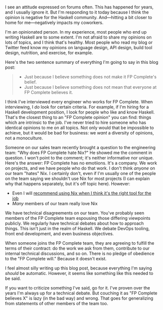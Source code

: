 I see an attitude expressed on forums often. This has happened for
years, and I usually ignore it. But I'm responding to it today because
I think the opinion is negative for the Haskell
community. And&mdash;hitting a bit closer to home for
me&mdash;negatively impacts my coworkers.

I'm an opinionated person. In my experience, most people who end up
writing Haskell are to some extent. I'm not afraid to share my
opinions on lots of topics, and I think that's healthy. Most people
who read my blog or Twitter feed know my opinions on language design,
API design, build tool design, nutrition, and exercise, for example.

Here's the two sentence summary of everything I'm going to say in this
blog post:

> * Just because I believe something does not make it FP Complete's belief.
> * Just because I believe something does not mean that everyone at FP Complete believes it.

I think I've interviewed every engineer who works for FP
Complete. When interviewing, I _do_ look for certain criteria. For
example, if I'm hiring for a Haskell development position, I look for
people who like and know Haskell. That's the closest thing to an "FP
Complete opinion" you can find: things which are intrinsic to the job.
I've never tried to hire someone who has identical opinions to me on
all topics. Not only would that be impossible to achieve, but it would
be bad for business: we _want_ a diversity of opinions, not a
monoculture.

Someone on our sales team recently brought a question to the
engineering team: "Why does FP Complete hate Nix?" He showed me the
comment in question. I won't point to the comment; it's neither
informative nor unique. Here's the answer: FP Complete has no
emotiions. It's a company. We work on projects, and we have people who
do that work. I don't think _anyone_ on our team "hates" Nix. I
certainly don't, even if I'm usually one of the people on the team
saying we shouldn't use Nix for most projects (I can explain why that
happens separately, but it's off topic here). However:

* Even I will [recommend using Nix when I think it's the right tool
  for the
  job](https://www.snoyman.com/blog/2018/11/stackage-history-philosophy-future)
* _Many_ members of our team really love Nix

We have technical disagreements on our team. You've probably seen
members of the FP Complete team espousing those differing viewpoints
publicly. We regularly have technical debates about how to approach
things. This isn't just in the realm of Haskell. We debate DevOps
tooling, front end development, and even business objectives.

When someone joins the FP Complete team, they are agreeing to fulfill
the terms of their contract: do the work we ask from them, contribute
to our internal technical discussions, and so on. There is no pledge
of obedience to the "FP Complete will." Because it doesn't exist.

I feel almost silly writing up this blog post, because everything I'm
saying _should_ be automatic. However, it seems like something like
this needed to be said.

If you want to criticize something I've said, go for it. I've proven
over the years I'm always up for a technical debate. But couching it
as "FP Complete believes X" is lazy (in the bad way) and wrong. That
goes for generalizing from statements of other members of the team
too.
